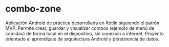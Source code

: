 # combo-zone
Aplicación Android de práctica desarrollada en Kotlin siguiendo el patrón MVP. Permite crear, guardar y visualizar combos (ejemplo de menú de comidas) de forma local en el dispositivo, sin conexión a internet. Proyecto orientado al aprendizaje de arquitectura Android y persistencia de datos.

